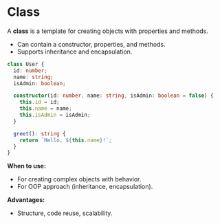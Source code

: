 # Class

A **class** is a template for creating objects with properties and methods.

- Can contain a constructor, properties, and methods.
- Supports inheritance and encapsulation.

```typescript
class User {
  id: number;
  name: string;
  isAdmin: boolean;

  constructor(id: number, name: string, isAdmin: boolean = false) {
    this.id = id;
    this.name = name;
    this.isAdmin = isAdmin;
  }

  greet(): string {
    return `Hello, ${this.name}!`;
  }
}
```

**When to use:**

- For creating complex objects with behavior.
- For OOP approach (inheritance, encapsulation).

**Advantages:**

- Structure, code reuse, scalability.
